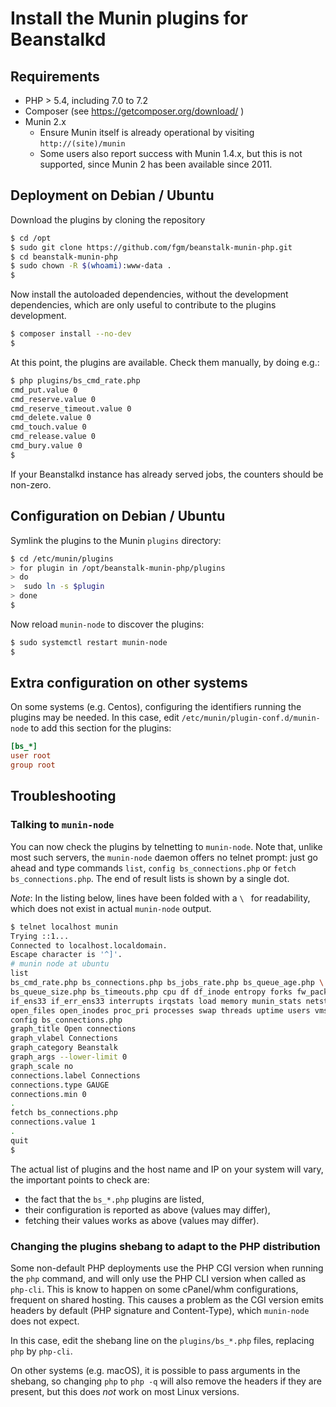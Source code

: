 # Install the Munin plugins for Beanstalkd

## Requirements

* PHP > 5.4, including 7.0 to 7.2
* Composer (see https://getcomposer.org/download/ )
* Munin 2.x
  * Ensure Munin itself is already operational by visiting `http://(site)/munin`
  * Some users also report success with Munin 1.4.x, but this is not supported,
    since Munin 2 has been available since 2011.

## Deployment on Debian / Ubuntu

Download the plugins by cloning the repository

```bash
$ cd /opt
$ sudo git clone https://github.com/fgm/beanstalk-munin-php.git
$ cd beanstalk-munin-php
$ sudo chown -R $(whoami):www-data .
$
```

Now install the autoloaded dependencies, without the development dependencies,
which are only useful to contribute to the plugins development.

```bash
$ composer install --no-dev
$
```

At this point, the plugins are available. Check them manually, by doing e.g.:

```bash
$ php plugins/bs_cmd_rate.php
cmd_put.value 0
cmd_reserve.value 0
cmd_reserve_timeout.value 0
cmd_delete.value 0
cmd_touch.value 0
cmd_release.value 0
cmd_bury.value 0
$
```

If your Beanstalkd instance has already served jobs, the counters should be
non-zero.


## Configuration on Debian / Ubuntu

Symlink the plugins to the Munin `plugins` directory:

```bash
$ cd /etc/munin/plugins
> for plugin in /opt/beanstalk-munin-php/plugins
> do
>  sudo ln -s $plugin
> done
$
```

Now reload `munin-node` to discover the plugins:

```bash
$ sudo systemctl restart munin-node
$
```


## Extra configuration on other systems

On some systems (e.g. Centos), configuring the identifiers running the plugins
may be needed. In this case, edit `/etc/munin/plugin-conf.d/munin-node` to add
this section for the plugins:

```ini
[bs_*]
user root
group root
```


## Troubleshooting

### Talking to `munin-node`

You can now check the plugins by telnetting to `munin-node`. Note that, unlike
most such servers, the `munin-node` daemon offers no telnet prompt: just go
ahead and type commands `list`, `config bs_connections.php` or
`fetch bs_connections.php`. The end of result lists is shown by a single dot.

_Note_: In the listing below, lines have been folded with a `\ ` for readability, which
does not exist in actual `munin-node` output.

```bash
$ telnet localhost munin
Trying ::1...
Connected to localhost.localdomain.
Escape character is '^]'.
# munin node at ubuntu
list
bs_cmd_rate.php bs_connections.php bs_jobs_rate.php bs_queue_age.php \
bs_queue_size.php bs_timeouts.php cpu df df_inode entropy forks fw_packets \
if_ens33 if_err_ens33 interrupts irqstats load memory munin_stats netstat \
open_files open_inodes proc_pri processes swap threads uptime users vmstat
config bs_connections.php
graph_title Open connections
graph_vlabel Connections
graph_category Beanstalk
graph_args --lower-limit 0
graph_scale no
connections.label Connections
connections.type GAUGE
connections.min 0
.
fetch bs_connections.php
connections.value 1
.
quit
$
```

The actual list of plugins and the host name and IP on your system will vary,
the important points to check are:

* the fact that the `bs_*.php` plugins are listed,
* their configuration is reported as above (values may differ),
* fetching their values works as above (values may differ).


### Changing the plugins shebang to adapt to the PHP distribution

Some non-default PHP deployments use the PHP CGI version when running the `php`
command, and will only use the PHP CLI version when called as `php-cli`. This is
know to happen on some cPanel/whm configurations, frequent on shared hosting.
This causes a problem as the CGI version emits headers by default (PHP signature
and Content-Type), which `munin-node` does not expect.

In this case, edit the shebang line on the `plugins/bs_*.php` files, replacing
`php` by `php-cli`.

On other systems (e.g. macOS), it is possible to pass arguments in the shebang,
so changing `php` to `php -q` will also remove the headers if they are present,
but this does *not* work on most Linux versions.
